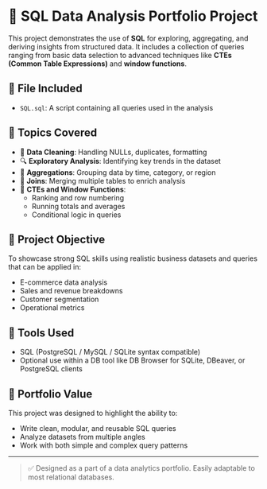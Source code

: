 # 🧠 SQL Data Analysis Portfolio Project

This project demonstrates the use of **SQL** for exploring, aggregating, and deriving insights from structured data. It includes a collection of queries ranging from basic data selection to advanced techniques like **CTEs (Common Table Expressions)** and **window functions**.

## 📂 File Included

- `SQL.sql`: A script containing all queries used in the analysis

## 📌 Topics Covered

- 🧹 **Data Cleaning**: Handling NULLs, duplicates, formatting
- 🔍 **Exploratory Analysis**: Identifying key trends in the dataset
- 🧾 **Aggregations**: Grouping data by time, category, or region
- 📐 **Joins**: Merging multiple tables to enrich analysis
- 🧮 **CTEs and Window Functions**:
  - Ranking and row numbering
  - Running totals and averages
  - Conditional logic in queries

## 🎯 Project Objective

To showcase strong SQL skills using realistic business datasets and queries that can be applied in:
- E-commerce data analysis
- Sales and revenue breakdowns
- Customer segmentation
- Operational metrics

## 🔧 Tools Used

- SQL (PostgreSQL / MySQL / SQLite syntax compatible)
- Optional use within a DB tool like DB Browser for SQLite, DBeaver, or PostgreSQL clients

## 💼 Portfolio Value

This project was designed to highlight the ability to:
- Write clean, modular, and reusable SQL queries
- Analyze datasets from multiple angles
- Work with both simple and complex query patterns

---

> ✅ Designed as a part of a data analytics portfolio. Easily adaptable to most relational databases.
